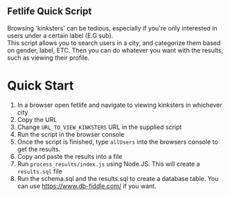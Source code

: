 Fetlife Quick Script  
--------------------  
Browsing 'kinksters' can be tedious, especially if you're only interested in users under a certain label (E.G sub).  
This script allows you to search users in a city, and categorize them based on gender, label, ETC. Then you can do whatever you want with the results, such as viewing their profile.  


# Quick Start   
1) In a browser open fetlife and navigate to viewing kinksters in whichever city   
2) Copy the URL   
3) Change `URL_TO_VIEW_KINKSTERS` URL in the supplied script    
4) Run the script in the browser console     
5) Once the script is finished, type `allUsers` into the browsers console to get the results.  
6) Copy and paste the results into a file  
7) Run `process_results/index.js` using Node.JS. This will create a `results.sql` file  
8) Run the schema.sql and the results.sql to create a database table. You can use https://www.db-fiddle.com/ if you want.
